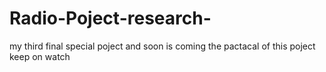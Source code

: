 # Radio-Poject-research-
my third final special poject and soon is coming the pactacal of this poject keep on watch

